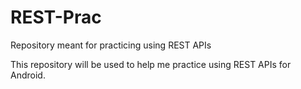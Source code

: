 REST-Prac
=========

Repository meant for practicing using REST APIs

This repository will be used to help me practice using REST APIs for Android. 
